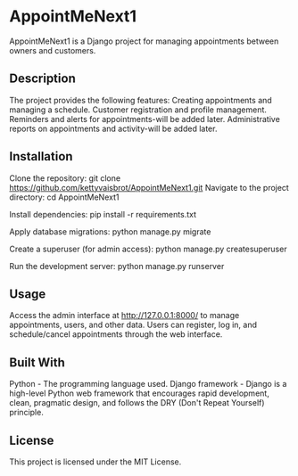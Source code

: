 
# **AppointMeNext1**

AppointMeNext1 is a Django project for managing appointments between owners and customers.

## Description
The project provides the following features:
Creating appointments and managing a schedule.
Customer registration and profile management.
Reminders and alerts for appointments-will be added later.
Administrative reports on appointments and activity-will be added later.

## Installation
Clone the repository:
git clone https://github.com/kettyvaisbrot/AppointMeNext1.git
Navigate to the project directory:
cd AppointMeNext1

Install dependencies:
pip install -r requirements.txt

Apply database migrations:
python manage.py migrate

Create a superuser (for admin access):
python manage.py createsuperuser

Run the development server:
python manage.py runserver


## Usage
Access the admin interface at http://127.0.0.1:8000/ to manage appointments, users, and other data.
Users can register, log in, and schedule/cancel appointments through the web interface.

## Built With
Python - The programming language used.
Django framework - Django is a high-level Python web framework that encourages rapid development, clean, pragmatic design, and follows the DRY (Don't Repeat Yourself) principle.

## License
This project is licensed under the MIT License.
